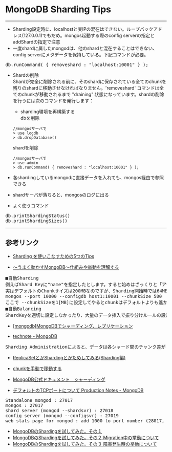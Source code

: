 MongoDB Sharding Tips
=================
----
- Sharding設定時に、localhostと実IPの混在はできない。ループバックアドレス(127.0.0.1)でもだめ。mongos起動する際のconfig serverの指定とaddShardの指定で注意
- 一度shardに属したmongodは、他のshardと混在することはできない、config serverにメタデータを保持している。下記コマンドが必要。
<pre>
db.runCommand( { removeshard : "localhost:10001" } ); 
</pre>

- Shardの削除  
  Shardが完全に削除される前に、そのshardに保存されている全てのchunkを残りのshardに移動させなければなりません。'removeshard' コマンドは全てのchunkが移動されるまで "draining" 状態になっています。shardの削除を行うには次のコマンドを発行します：
  - sharding環境を再構築する  
  dbを削除
  ```
  //mongosサーバで
  > use logdb
  > db.dropDatabase()
  ```

  shardを削除
  ```
  //mongosサーバで
  > use admin
  > db.runCommand( { removeshard : "localhost:10001" } );  
  ```

- 各shardingしているmongodに直接データを入れても、mongos経由で参照できる
- shardサーバが落ちると、mongosのログに出る
- よく使うコマンド
<pre>
db.printShardingStatus()
db.printShardingSizes()
</pre>

----
## 参考リンク

- [Sharding を使いこなすための5つのTips](http://doryokujin.hatenablog.jp/entry/20110601/1306858487)

- [〜うまく動かすMongoDB〜仕組みや挙動を理解する](http://doryokujin.hatenablog.jp/entry/20110519/1305737343)
<pre>
■自動Sharding
例えばShard Keyに"name"を指定したとします。すると始めはざっくりと「ア行はShard0」に「カ行はShard1」といった具合に振り分けルールを決定します。この「ア行に属するデータ集合」のことをChunk呼びます。各ChunkはShard Keyの値に対して他とかぶらない範囲をもっておりその範囲に属するデータはそのChunkの中に入っていきます。そしてChunkの中にデータが詰まりすぎた場合はそのChunkを等分割してChunkサイズを均等に保とうとします。先ほどの例でいうと、[あ,い,う,え,お]の範囲を持っていたChunkが[あ,い,う]と[え,お]というChunkに分割されます。@kuwa_tw氏が触れているデフォルトのChunkサイズは200MBです。つまり200MB以上のデータがそのChunk内に入ってきた場合に分割が行われることになります。データが大量に入ってきている状態の裏で、Chunkの細胞分裂が絶えず行われているのです。
実はデフォルトのChunkサイズは200MBなのですが、Sharding開始時では64MBに下げられています。そしてある程度のデータサイズとなった場合に200MBに変更されます（変更されないという話も聞きますが…）。もちろんこのデフォルトのChunkサイズは変更を行うことができます。mongosを起動するときにオプションとして --chunkSize [MB] を設定してやれば良いのです。
mongos --port 10000 --configdb host1:10001 --chunkSize 500
ここで --chunkSizeを1[MB]に設定してやるとchunkはデフォルトよりも遙かに速いペースで分割されていきます。ただ分割されるといっても、物理的な分割が行われているわけではないことに注意してください。しかしchunkSizeを1に設定すると後述するChunkの移動が絶えず行われるような状態に陥り、様々な問題を引き起こすので注意してください。
■自動Balancing
ShardKeyを適切に設定しなかったり、大量のデータ挿入で振り分けルールの設定が追いつかなかった場合にはShard間でデータの偏りが生じてしまいます。これはどう頑張っても避けられない問題でもあります。しかしMongoDBはデータの偏りがある程度大きくなった時点で偏りの大きいShardから少ないShardへChunkの移動を行うことによってそれに立ち向かってくれます。しかも自動で。
</pre>

- [[mongodb]MongoDBでシャーディング、レプリケーション ](http://d.hatena.ne.jp/HowHigh/20111118/p1)

- [technote - MongoDB](http://rest-term.com/technote/index.php/MongoDB)
<pre>
Sharding Administrationによると、データは各シャード間のチャンク差が 8 を超えるまでは primary shard(shard0000) にのみ保持され分散は行われない。実運用ではこのバランシング機能によってチャンク移動が起こることは極力避けたいため(シャード間のデータ転送は高コスト)、最適なチャンクサイズをあらかじめ設定しておくか、あるいはバランシング機能自体をオフにする必要がある。
</pre>

- [ReplicaSetとかShardingとかためしてみる(Sharding編)](http://d.hatena.ne.jp/tm8r/20110511/1305122040)  

- [chunkを手動で移動する](http://d.hatena.ne.jp/tm8r/20110519/1305820734)  

- [MongoDB公式ドキュメント　シャーディング](http://www.mongodb.org/display/DOCSJP/Sharding)

- [デフォルトのTCPポートについて Production Notes - MongoDB](http://www.mongodb.org/display/DOCS/Production+Notes#ProductionNotes-TCPPortNumbers)
<pre>
Standalone mongod : 27017
mongos : 27017
shard server (mongod --shardsvr) : 27018
config server (mongod --configsvr) : 27019
web stats page for mongod : add 1000 to port number (28017, by default)
</pre>

- [MongoDBのShardingを試してみた。その１](http://d.hatena.ne.jp/matsuou1/20110413/1302710901)  
- [MongoDBのShardingを試してみた。その２ Migration中の挙動について](http://d.hatena.ne.jp/matsuou1/20110415/1302873577)  
- [MongoDBのShardingを試してみた。その３ 障害発生時の挙動について](http://d.hatena.ne.jp/matsuou1/20110419/1303231639)  
